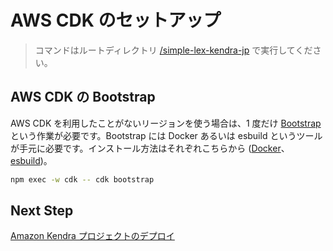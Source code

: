 # AWS CDK のセットアップ

> コマンドはルートディレクトリ [/simple-lex-kendra-jp](/) で実行してください。

## AWS CDK の Bootstrap

AWS CDK を利用したことがないリージョンを使う場合は、1 度だけ [Bootstrap](https://docs.aws.amazon.com/cdk/v2/guide/bootstrapping.html) という作業が必要です。Bootstrap には Docker あるいは esbuild というツールが手元に必要です。インストール方法はそれぞれこちらから ([Docker](https://docs.docker.com/desktop/)、[esbuild](https://esbuild.github.io/getting-started/))。

```bash
npm exec -w cdk -- cdk bootstrap
```

## Next Step

[Amazon Kendra プロジェクトのデプロイ](/docs/03_DEPLOY_KENDRA.md)
